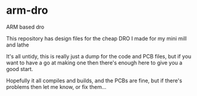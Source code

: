 # arm-dro
ARM based dro

This repository has design files for the cheap DRO I made for my mini mill and lathe

It's all untidy, this is really just a dump for the code and PCB files, but if you want to have a go at making one then there's enough here to give you a good start.

Hopefully it all compiles and builds, and the PCBs are fine, but if there's problems then let me know, or fix them...


